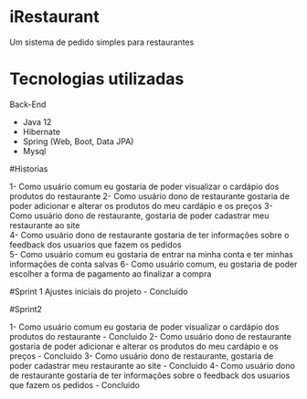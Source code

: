 # iRestaurant
 Um sistema de pedido simples para restaurantes


# Tecnologias utilizadas
   Back-End
   - Java 12
   - Hibernate
   - Spring (Web, Boot, Data JPA)
   - Mysql

#Historias

1- Como usuário comum eu gostaria de poder visualizar o cardápio dos produtos do restaurante
2- Como usuário dono de restaurante gostaria de poder adicionar e alterar os produtos do meu cardápio e os preços
3- Como usuário dono de restaurante, gostaria de poder cadastrar meu restaurante ao site	
4- Como usuário dono de restaurante gostaria de ter informações sobre o feedback dos usuarios que fazem os pedidos	
5- Como usuário comum eu gostaria de entrar na minha conta e ter minhas informações de conta salvas
6- Como usuário comum, eu gostaria de poder escolher a forma de pagamento ao finalizar a compra

#Sprint 1
	Ajustes iniciais do projeto - Concluido
 
 #Sprint2 

1- Como usuário comum eu gostaria de poder visualizar o cardápio dos produtos do restaurante - Concluido
2- Como usuário dono de restaurante gostaria de poder adicionar e alterar os produtos do meu cardápio e os preços - Concluido
3- Como usuário dono de restaurante, gostaria de poder cadastrar meu restaurante ao site	- Concluido
4- Como usuário dono de restaurante gostaria de ter informações sobre o feedback dos usuarios que fazem os pedidos	- Concluido
